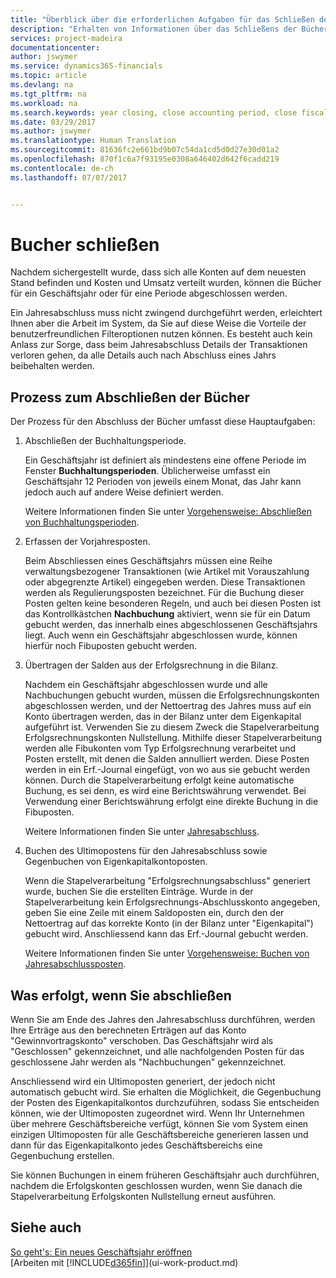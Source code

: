 ```yaml
---
title: "Überblick über die erforderlichen Aufgaben für das Schließen der Bücher| Microsoft Docs"
description: "Erhalten von Informationen über das Schließens der Bücher für ein Geschäftsjahr oder für eine Periode, und was passiert, nachdem Sie das Jahr abgeschloßen haben."
services: project-madeira
documentationcenter: 
author: jswymer
ms.service: dynamics365-financials
ms.topic: article
ms.devlang: na
ms.tgt_pltfrm: na
ms.workload: na
ms.search.keywords: year closing, close accounting period, close fiscal year, bank account detailed trial balance
ms.date: 03/29/2017
ms.author: jswymer
ms.translationtype: Human Translation
ms.sourcegitcommit: 81636fc2e661bd9b07c54da1cd5d0d27e30d01a2
ms.openlocfilehash: 870f1c6a7f93195e0308a646402d642f6cadd219
ms.contentlocale: de-ch
ms.lasthandoff: 07/07/2017


---
```

# <a name="closing-the-books"></a>Bucher schließen
Nachdem sichergestellt wurde, dass sich alle Konten auf dem neuesten Stand befinden und Kosten und Umsatz verteilt wurden, können die Bücher für ein Geschäftsjahr oder für eine Periode abgeschlossen werden.

Ein Jahresabschluss muss nicht zwingend durchgeführt werden, erleichtert Ihnen aber die Arbeit im System, da Sie auf diese Weise die Vorteile der benutzerfreundlichen Filteroptionen nutzen können. Es besteht auch kein Anlass zur Sorge, dass beim Jahresabschluss Details der Transaktionen verloren gehen, da alle Details auch nach Abschluss eines Jahrs beibehalten werden.

## <a name="closing-book-process"></a>Prozess zum Abschließen der Bücher
Der Prozess für den Abschluss der Bücher umfasst diese Hauptaufgaben:

1. Abschließen der Buchhaltungsperiode.

    Ein Geschäftsjahr ist definiert als mindestens eine offene Periode im Fenster **Buchhaltungsperioden**. Üblicherweise umfasst ein Geschäftsjahr 12 Perioden von jeweils einem Monat, das Jahr kann jedoch auch auf andere Weise definiert werden.

    Weitere Informationen finden Sie unter [Vorgehensweise: Abschließen von Buchhaltungsperioden](year-close-account-periods.md).
2. Erfassen der Vorjahresposten.

    Beim Abschliessen eines Geschäftsjahrs müssen eine Reihe verwaltungsbezogener Transaktionen (wie Artikel mit Vorauszahlung oder abgegrenzte Artikel) eingegeben werden. Diese Transaktionen werden als Regulierungsposten bezeichnet. Für die Buchung dieser Posten gelten keine besonderen Regeln, und auch bei diesen Posten ist das Kontrollkästchen **Nachbuchung** aktiviert, wenn sie für ein Datum gebucht werden, das innerhalb eines abgeschlossenen Geschäftsjahrs liegt. Auch wenn ein Geschäftsjahr abgeschlossen wurde, können hierfür noch Fibuposten gebucht werden.
3. Übertragen der Salden aus der Erfolgsrechnung in die Bilanz.

    Nachdem ein Geschäftsjahr abgeschlossen wurde und alle Nachbuchungen gebucht wurden, müssen die Erfolgsrechnungskonten abgeschlossen werden, und der Nettoertrag des Jahres muss auf ein Konto übertragen werden, das in der Bilanz unter dem Eigenkapital aufgeführt ist. Verwenden Sie zu diesem Zweck die Stapelverarbeitung Erfolgsrechnungskonten Nullstellung. Mithilfe dieser Stapelverarbeitung werden alle Fibukonten vom Typ Erfolgsrechnung verarbeitet und Posten erstellt, mit denen die Salden annulliert werden. Diese Posten werden in ein Erf.-Journal eingefügt, von wo aus sie gebucht werden können. Durch die Stapelverarbeitung erfolgt keine automatische Buchung, es sei denn, es wird eine Berichtswährung verwendet. Bei Verwendung einer Berichtswährung erfolgt eine direkte Buchung in die Fibuposten.

    Weitere Informationen finden Sie unter [Jahresabschluss](year-close-income-statement.md).
4. Buchen des Ultimopostens für den Jahresabschluss sowie Gegenbuchen von Eigenkapitalkontoposten.

    Wenn die Stapelverarbeitung "Erfolgsrechnungsabschluss" generiert wurde, buchen Sie die erstellten Einträge. Wurde in der Stapelverarbeitung kein Erfolgsrechnungs-Abschlusskonto angegeben, geben Sie eine Zeile mit einem Saldoposten ein, durch den der Nettoertrag auf das korrekte Konto (in der Bilanz unter "Eigenkapital") gebucht wird. Anschliessend kann das Erf.-Journal gebucht werden.

    Weitere Informationen finden Sie unter [Vorgehensweise: Buchen von Jahresabschlussposten](year-how-post-year-end-close-entry.md).

## <a name="what-happens-when-you-close"></a>Was erfolgt, wenn Sie abschließen
Wenn Sie am Ende des Jahres den Jahresabschluss durchführen, werden Ihre Erträge aus den berechneten Erträgen auf das Konto "Gewinnvortragskonto" verschoben. Das Geschäftsjahr wird als "Geschlossen" gekennzeichnet, und alle nachfolgenden Posten für das geschlossene Jahr werden als "Nachbuchungen" gekennzeichnet.

Anschliessend wird ein Ultimoposten generiert, der jedoch nicht automatisch gebucht wird. Sie erhalten die Möglichkeit, die Gegenbuchung der Posten des Eigenkapitalkontos durchzuführen, sodass Sie entscheiden können, wie der Ultimoposten zugeordnet wird. Wenn Ihr Unternehmen über mehrere Geschäftsbereiche verfügt, können Sie vom System einen einzigen Ultimoposten für alle Geschäftsbereiche generieren lassen und dann für das Eigenkapitalkonto jedes Geschäftsbereichs eine Gegenbuchung erstellen.

Sie können Buchungen in einem früheren Geschäftsjahr auch durchführen, nachdem die Erfolgskonten geschlossen wurden, wenn Sie danach die Stapelverarbeitung Erfolgskonten Nullstellung erneut ausführen.

## <a name="see-also"></a>Siehe auch
[So geht's: Ein neues Geschäftsjahr eröffnen](finance-how-open-new-fiscal-year.md)  
[Arbeiten mit [!INCLUDE[d365fin](includes/d365fin_md.md)]](ui-work-product.md)

